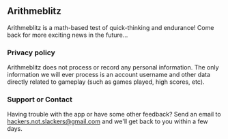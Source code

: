 ## Arithmeblitz

Arithmeblitz is a math-based test of quick-thinking and endurance! Come back for more exciting news in the future...

### Privacy policy

Arithmeblitz does not process or record any personal information. The only information we will ever process is an account username and other data directly related to gameplay (such as games played, high scores, etc).


### Support or Contact

Having trouble with the app or have some other feedback? Send an email to [hackers.not.slackers@gmail.com](mailto:hackers.not.slackers@gmail.com) and we'll get back to you within a few days.
